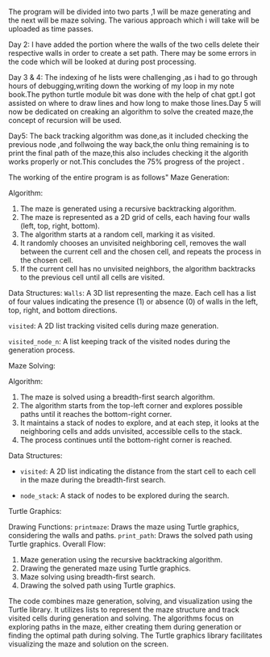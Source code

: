 The program will be divided into two parts ,1 will be maze generating and the next will be maze solving.
The various approach which i will take will be uploaded as time passes.

Day 2:
I have added the portion where the walls of the two cells delete their respective walls in order to create a set path. There may be some errors in the code which will be looked at during post processing.

Day 3 & 4:
 The indexing of he lists were challenging ,as i had to go through hours of debugging,writing down the working of my loop in my note book.The python turtle module bit was done with the help of chat gpt.I got assisted on where to draw lines and how long to make those lines.Day 5 will now be dedicated on creaking an algorithm to solve the created maze,the concept of recursion will be used. 

Day5:
The back tracking algorithm was done,as it included checking the previous node ,and follwoing the way back,the onlu thing remaining is to print the final path of the maze,this also includes checking it the algorith works properly or not.This concludes the 75% progress of the project .


The working of the entire program is as follows"
Maze Generation:

Algorithm:
1. The maze is generated using a recursive backtracking algorithm.
2. The maze is represented as a 2D grid of cells, each having four walls (left, top, right, bottom).
3. The algorithm starts at a random cell, marking it as visited.
4. It randomly chooses an unvisited neighboring cell, removes the wall between the current cell and the chosen cell, and repeats the process in the chosen cell.
5. If the current cell has no unvisited neighbors, the algorithm backtracks to the previous cell until all cells are visited.

Data Structures:
`Walls`: A 3D list representing the maze. Each cell has a list of four values indicating the presence (1) or absence (0) of walls in the left, top, right, and bottom directions.

`visited`: A 2D list tracking visited cells during maze generation.

`visited_node_n`: A list keeping track of the visited nodes during the generation process.

Maze Solving:

Algorithm:
1. The maze is solved using a breadth-first search algorithm.
2. The algorithm starts from the top-left corner and explores possible paths until it reaches the bottom-right corner.
3. It maintains a stack of nodes to explore, and at each step, it looks at the neighboring cells and adds unvisited, accessible cells to the stack.
4. The process continues until the bottom-right corner is reached.

Data Structures:
- `visited`: A 2D list indicating the distance from the start cell to each cell in the maze during the breadth-first search.

- `node_stack`: A stack of nodes to be explored during the search.

Turtle Graphics:

Drawing Functions:
`printmaze`: Draws the maze using Turtle graphics, considering the walls and paths.
`print_path`: Draws the solved path using Turtle graphics.
Overall Flow:

1. Maze generation using the recursive backtracking algorithm.
2. Drawing the generated maze using Turtle graphics.
3. Maze solving using breadth-first search.
4. Drawing the solved path using Turtle graphics.

The code combines maze generation, solving, and visualization using the Turtle library. It utilizes lists to represent the maze structure and track visited cells during generation and solving. The algorithms focus on exploring paths in the maze, either creating them during generation or finding the optimal path during solving. The Turtle graphics library facilitates visualizing the maze and solution on the screen.
